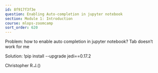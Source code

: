 ```yaml
---
id: 8f917f3f3e
question: Enabling Auto-completion in jupyter notebook
section: Module 1: Introduction
course: mlops-zoomcamp
sort_order: 620
---
```


Problem: how to enable auto completion in jupyter notebook? Tab doesn’t work for me

Solution: !pip install --upgrade jedi==0.17.2

Christopher R.J.()

